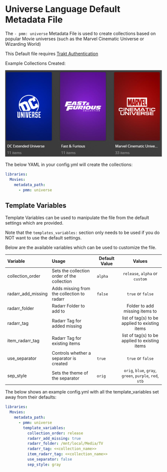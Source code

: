 # Universe Language Default Metadata File

The `- pmm: universe` Metadata File is used to  create collections based on popular Movie universes (such as the Marvel Cinematic Universe or Wizarding World)

This Default file requires [Trakt Authentication](https://metamanager.wiki/en/latest/config/trakt.html)

Example Collections Created:

![](../images/universe.png)

The below YAML in your config.yml will create the collections:
```yaml
libraries:
  Movies:
    metadata_path:
      - pmm: universe
```


## Template Variables
Template Variables can be used to manipulate the file from the default settings which are provided. 

Note that the `templates_variables:` section only needs to be used if you do NOT want to use the default settings.

Below are the available variables which can be used to customize the file.


| Variable           | Usage                                        | Default Value |                         Values                          |
|:-------------------|:---------------------------------------------|---------------|:-------------------------------------------------------:|
| collection_order   | Sets the collection order of the collection  | `alpha`       |             `release`, `alpha` or `custom`              |
| radarr_add_missing | Adds missing from the collection to radarr   | `false`       |                    `true` or `false`                    |
| radarr_folder      | Radarr Folder to add to                      |               |             Folder to add missing items to              |
| radarr_tag         | Radarr Tag for added missing                 |               |     list of tag(s) to be applied to existing items      |
| item_radarr_tag    | Radarr Tag for existing items                |               |     list of tag(s) to be applied to existing items      |
| use_separator      | Controls whether a separator is created      | `true`        |                   `true` or `false`                     |
| sep_style          | Sets the theme of the separator              | `orig`        | `orig`, `blue`, `gray`, `green`, `purple`, `red`, `stb` |

The below shows an example config.yml with all the template_variables set away from their defaults:

```yaml
libraries:
  Movies:
    metadata_path:
      - pmm: universe
        template_variables:
          collection_order: release
          radarr_add_missing: true
          radarr_folder: /mnt/local/Media/TV
          radarr_tag: <<collection_name>>
          item_radarr_tag: <<collection_name>>
          use_separator: false
          sep_style: gray
```

